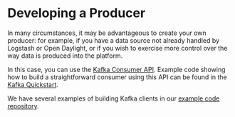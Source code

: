 # Developing a Producer 

In many circumstances, it may be advantageous to create your own producer: for example, if you have a data source not already handled by Logstash or Open Daylight, or if you wish to exercise more control over the way data is produced into the platform.

In this case, you can use the [Kafka Consumer API](http://kafka.apache.org/documentation.html#newconsumerapi). Example code showing how to build a straightforward consumer using this API can be found in the [Kafka Quickstart](http://kafka.apache.org/07/quickstart.html).

We have several examples of building Kafka clients in our [example code repository](https://github.com/pndaproject/example-kafka-clients).



